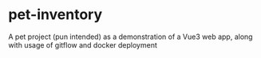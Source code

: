 # pet-inventory
A pet project (pun intended) as a demonstration of a Vue3 web app, along with usage of gitflow and docker deployment
